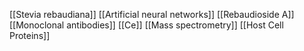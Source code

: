 [[Stevia rebaudiana]]
[[Artificial neural networks]]
[[Rebaudioside A]]
[[Monoclonal antibodies]]
[[Ce]]
[[Mass spectrometry]]
[[Host Cell Proteins]]
